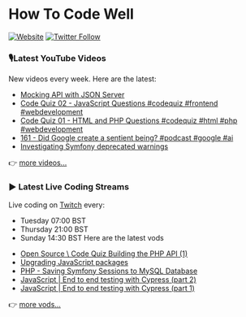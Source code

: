 # How To Code Well

[![Website](https://img.shields.io/twitch/status/howtocodewell?color=pink&label=LIVE%20CODING%20ON%20TWITCH&logoColor=%3D&style=for-the-badge)](https://howtocodewell.net/live)
[![Twitter Follow](https://img.shields.io/twitter/follow/howtocodewell?color=pink&logo=twitter&style=for-the-badge)](https://twitter.com/intent/follow?original_referer=https%3A%2F%2Fgithub.com%2Fhowtocodewell&screen_name=howtocodewell)


### 🎙️Latest YouTube Videos
New videos every week.  Here are the latest:
<!-- YOUTUBE-HTCW:START -->
- [Mocking API with JSON Server](https://www.youtube.com/watch?v=OznPvJIjMDc)
- [Code Quiz 02 - JavaScript Questions #codequiz #frontend  #webdevelopment](https://www.youtube.com/watch?v=Tyvmq3gyZMY)
- [Code Quiz 01 - HTML and PHP Questions #codequiz #html #php #webdevelopment](https://www.youtube.com/watch?v=Qmz0TvPLgpQ)
- [161 - Did Google create a sentient being? #podcast #google #ai](https://www.youtube.com/watch?v=RqxaznBjz0c)
- [Investigating Symfony deprecated warnings](https://www.youtube.com/watch?v=YwOEM5OC8J0)
<!-- YOUTUBE-HTCW:END -->

👉 [more videos...](https://youtube.com/howtocodewell)

### ▶️ Latest Live Coding Streams
Live coding on [Twitch](https://howtocodewell.net/live) every:
- Tuesday 07:00 BST
- Thursday 21:00 BST
- Sunday 14:30 BST
Here are the latest vods

<!-- YOUTUBE-HTCW-LIVE:START -->
- [Open Source \\ Code Quiz Building the PHP API &lpar;1&rpar;](https://www.youtube.com/watch?v=v5X5RIivtOc)
- [Upgrading JavaScript packages](https://www.youtube.com/watch?v=LTFs-2uk_1w)
- [PHP - Saving Symfony Sessions to MySQL Database](https://www.youtube.com/watch?v=vcPgI-lqqTk)
- [JavaScript | End to end testing with Cypress &lpar;part 2&rpar;](https://www.youtube.com/watch?v=9RlJRCPTQxc)
- [JavaScript | End to end testing with Cypress &lpar;part 1&rpar;](https://www.youtube.com/watch?v=4cuB6VbCiDE)
<!-- YOUTUBE-HTCW-LIVE:END -->

👉 [more vods...](https://youtube.com/howtocodewelllive)